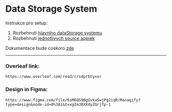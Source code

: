 # Data Storage System

Instrukce pro setup:
1. Rozbehnuti [hlavniho dataStorage systemu](./dataStorageSystem/README.md)
2. Rozbehnuti [jednotlivych source appiek](./source_apps/README.md)

Dokumentace bude coskoro [zde](./documentation/documentation)

<!-- Irrelevant info to the readme (will be deleted in the future)

##### Update 16.8.2023
Zacal jsem s implementaci toho vedlejsiho serveru pro ukladani tych transformacnich funkcii, jak jsme se bavili na stretnuti v pondeli, 14.8.2023. `DataViewStore` je prave ten server na to ukladani nejen jednotlivych funkci ale celych modulov - jak jste chteli. Ten `DataViewStore` je ta cast, kterou ste nakreslil napravo dole od storage ve ctverci(obrazok niz) - je tam pravdepodobne napsano `Plugin store`.

[Meeting notes](./README_RESOURCES//meeting_notes_14_8_2023.pdf)

Funguje to tak, ze kdyz se zapne hlavni `DataStorage` server, tak tento server si automaticky zapne i `DataViewStore` server. Kdyz z nejakeho duvodu `DataViewStore` spadne, `DataStorage` server ho nastartuje znovu - je to v classe `DataViewStoreHandler`.

`DataStorage` server pak obsahuje endpoint `create_new_data_view`. Tento prijima jak samotne javascript files, tak i nazev hlavniho javascript souboru (v tomto subore musi byt jeden hlavni export jedne funkce - pridal sem i example - je to v directory `transformerExampleModules` ). Dalsi to pak vyzaduje `appId` pro prirazeni toho noveho pohledu k dane appce.  

Pak se poslou vsechny tyhle data na `DataViewStore` server, konkretne na endpoint `createNewDataView`. Tento si ulozi vsechny javascript files do directory `dataViewTransformerFunctions` a to nasledovne:

- `dataViewTransformerFunctions` obsahuje dalsi directories, kde nazev kazde directory zodpovida `appId`. Ak takova jeste neexistuje, vytvori se.
- v te directory jsou pak dalsi directories kde ich nazvy jsou zas podle `viewId`. V tyhle directories jsou jiz samotne nahrane javascript files s jednou dulezitou informacii - nazvy vsech javascriptovych files jsou ponechany tak jak byly obdrzeny - na jednu vynimku. Ten jeden 'entry' js file, teda ten kde musi byt jenom jeden hlavni export funkce (to je ta hlavni funkce ktera bude volana) je prejmenovany na `[viewId].js`.
  
Kdyz jsou vsechny modules loadnute do pameti, vrati se url adresa, na ktere bude pristupna ta hlavni funkce.

Na to pak ve `DataViewStore` serveri slouzi endpoint `/runFunction/:appId/:viewId`. Ten pak do te hlavni volane funkce `[viewId].js` posune vsechny parametry jake obdrzi v tele requeste konrektne ve `functionParameters` a spread syntaxi to posune:

```js
    // other code ...

    const dynamicModule = require(moduleEntryPath);
    if (!dynamicModule) {
        return res.status(400).send('Function not available');
    }

    const result = functionParameters && Array.isArray(functionParameters) ? dynamicModule(...functionParameters) : dynamicModule();
    res.send({ result });
```

Nejsem si jisty, jestli se ma kontrolovat, a nekde uchovavat (`DataViewStore` / `DataStorage` ?) i informace o tom, jake parametry dana funkce bere. V momentalnim stavu se to nekontroluje.

`/create_new_data_view` endpoint na `DataStorage` serveri sice v momentalnim stavu bere z tela requestu `mainEntryFunctionParameters` ale nic se ted s tym nedela.

Ak by jste si to chteli otestovat, pridavam i export pro postmana - jsou tam dva simple requesty.

[Postman requests export](./Bakalarka.postman_collection.json)

Predstavovali jste si tuhle cast nejak takhle?

###### UseCases & funkcni pozadavky

Usecases a funkční požadavky jsou v overleafu - sekce `kap02_navrh.text` Bol by som velmi vdecny, ak by jste si nasli cas a pripadne mi dali feedback, ci je to dobre, nebo jestli jsem to napsal zcela spatne. -->

---

### Overleaf link: 
`https://www.overleaf.com/read/crsdprbtyxxr`

### Design in Figma: 
`https://www.figma.com/file/6sM6QS9BgGvkaSwjPg2iqR/Managify?type=design&node-id=0%3A1&t=xgImJRXXdyZQrjTp-1`